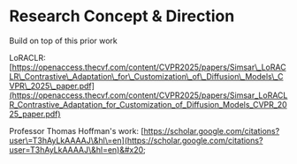 # Research Concept & Direction

Build on top of this prior work

LoRACLR:
[https://openaccess.thecvf.com/content/CVPR2025/papers/Simsar\_LoRACLR\_Contrastive\_Adaptation\_for\_Customization\_of\_Diffusion\_Models\_CVPR\_2025\_paper.pdf](https://openaccess.thecvf.com/content/CVPR2025/papers/Simsar_LoRACLR_Contrastive_Adaptation_for_Customization_of_Diffusion_Models_CVPR_2025_paper.pdf)

Professor Thomas Hoffman's work: [https://scholar.google.com/citations?user\=T3hAyLkAAAAJ\&hl\=en](https://scholar.google.com/citations?user=T3hAyLkAAAAJ\&hl=en)&#x20;